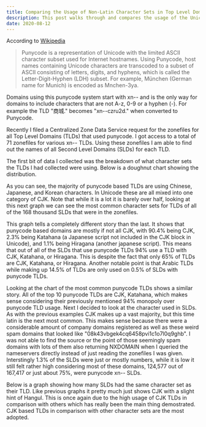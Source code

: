 ```yaml
---
title: Comparing the Usage of Non-Latin Character Sets in Top Level Domains
description: This post walks through and compares the usage of the Unicode character sets CJK, Arabic, Hangul, and more in Top Level Domains and their subsequent Second Level Domains.
date: 2020-08-12
---
```


According to [Wikipedia](Wikipedia)

> Punycode is a representation of Unicode with the limited ASCII character subset used for Internet hostnames. Using Punycode, host names containing Unicode characters are transcoded to a subset of ASCII consisting of letters, digits, and hyphens, which is called the Letter-Digit-Hyphen (LDH) subset. For example, München (German name for Munich) is encoded as Mnchen-3ya.

Domains using this punycode system start with xn-- and is the only way for domains to include characters that are not A-z, 0-9 or a hyphen (-). For example the TLD "商城." becomes "xn--czru2d." when converted to Punycode.

Recently I filed a Centralized Zone Data Service request for the zonefiles for all Top Level Domains (TLDs) that used punycode.
I got access to a total of 71 zonefiles for various xn-- TLDs.
Using these zonefiles I am able to find out the names of all Second Level Domains (SLDs) for each TLD.

The first bit of data I collected was the breakdown of what character sets the TLDs I had collected were using.
Below is a doughnut chart showing the distribution.

<canvas class="chart" id="charactetSetCountTLD"></canvas>

As you can see, the majority of punycode based TLDs are using Chinese, Japanese, and Korean characters.
In Unicode these are all mixed into one category of CJK.
Note that while it is a lot it is barely over half, looking at this next graph we can see the most common character sets for TLDs of all of the 168 thousand SLDs that were in the zonefiles.

<canvas class="chart" id="charactetSetCountTLDTotal"></canvas>

This graph tells a completely different story than the last.
It shows that punycode based domains are mostly if not all CJK, with 90.4% being CJK, 2.3% being Katahana (a Japanese script not included in the CJK block in Unicode), and 1.1% being Hiragana (another japanese script).
This means that out of all of the SLDs that use punycode TLDs 94% use a TLD with CJK, Katahana, or Hiragana.
This is despite the fact that only 65% of TLDs are CJK, Katahana, or Hiragana.
Another notable point is that Arabic TLDs while making up 14.5% of TLDs are only used on 0.5% of SLDs with punycode TLDs.

Looking at the chart of the most common punycode TLDs shows a similar story.
<canvas class="chart" id="topTLDs"></canvas>
All of the top 10 punycode TLDs are CJK, Katahana, which makes sense considering their previously mentioned 94% monopoly over punycode TLD usage.
Next I decided to look at the character used in SLDs.
<canvas class="chart" id="characterSetCountSLD"></canvas>
As with the previous examples CJK makes up a vast majority, but this time latin is the next most common.
This makes sense because there were a considerable amount of company domains registered as well as these weird spam domains that looked like "08k43vbgek4cq6458pvi1c1o7l0q9ghb".
I was not able to find the source or the point of those seemingly spam domains with lots of them also returning NXDOMAIN when I queried the nameservers directly instead of just reading the zonefiles I was given.
Interstingly 1.3% of the SLDs were just or mostly numbers, while it is low it still felt rather high considering most of these domains, 124,577 out of 167,417 or just about 75%, were punycode xn-- SLDs.

Below is a graph showing how many SLDs had the same character set as their TLD.
<canvas class="chart" id="characterSetCountWhereSLDMatchesTLD"></canvas>
Like previous graphs it pretty much just shows CJK with a slight hint of Hangul. This is once again due to the high usage of CJK TLDs in comparison with others which has really been the main thing demostrated. CJK based TLDs in comparison with other character sets are the most adopted.

<script src="https://cdn.jsdelivr.net/npm/chart.js@2.9.3/dist/Chart.min.js"></script>
<script src="https://cdn.jsdelivr.net/npm/chartjs-plugin-datalabels@0.7.0"></script>
<script src="/assets/js/punytld.js">
